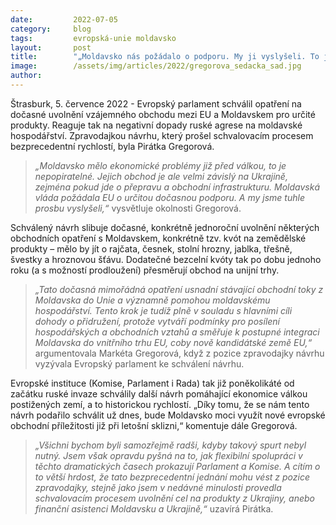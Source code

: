 ```yaml
---
date:         2022-07-05
category:     blog
tags:         evropská-unie moldavsko
layout:       post
title:        "„Moldavsko nás požádalo o podporu. My ji vyslyšeli. To je síla EU,“ říká Gregorová"
image:        /assets/img/articles/2022/gregorova_sedacka_sad.jpg
author:       
---
```

 
Štrasburk, 5. července 2022 - Evropský parlament schválil opatření na dočasné uvolnění  vzájemného obchodu mezi EU a Moldavskem pro určité produkty. Reaguje tak na negativní dopady ruské agrese na moldavské hospodářství. Zpravodajkou návrhu, který prošel schvalovacím procesem bezprecedentní rychlostí, byla Pirátka Gregorová.
 
> *„Moldavsko mělo ekonomické problémy již před válkou, to je nepopiratelné. Jejich obchod je ale velmi závislý na Ukrajině, zejména pokud jde o přepravu a obchodní infrastrukturu. Moldavská vláda požádala EU o určitou dočasnou podporu. A my jsme tuhle prosbu vyslyšeli,“* vysvětluje okolnosti Gregorová.
 
Schválený návrh slibuje dočasné, konkrétně jednoroční uvolnění některých obchodních opatření s Moldavskem, konkrétně tzv. kvót na zemědělské produkty – mělo by jít o rajčata, česnek, stolní hrozny, jablka, třešně, švestky a hroznovou šťávu. Dodatečné bezcelní kvóty tak po dobu jednoho roku (a s možností prodloužení) přesměrují obchod na unijní trhy.
 
> *„Tato dočasná mimořádná opatření usnadní stávající obchodní toky z Moldavska do Unie a významně pomohou moldavskému hospodářství. Tento krok je tudíž plně v souladu s hlavními cíli dohody o přidružení, protože vytváří podmínky pro posílení hospodářských a obchodních vztahů a směřuje k postupné integraci Moldavska do vnitřního trhu EU, coby nově kandidátské země EU,“* argumentovala Markéta Gregorová, když z pozice zpravodajky návrhu vyzývala Evropský parlament ke schválení návrhu.
 
Evropské instituce (Komise, Parlament i Rada) tak již poněkolikáté od začátku ruské invaze schválily další návrh pomáhající ekonomice válkou postižených zemí, a to historickou rychlostí. „Díky tomu, že se nám tento návrh podařilo schválit už dnes, bude Moldavsko moci využít nové evropské obchodní příležitosti již při letošní sklizni,“ komentuje dále Gregorová.

> *„Všichni bychom byli samozřejmě radši, kdyby takový spurt nebyl nutný. Jsem však opravdu pyšná na to, jak flexibilní spolupráci v těchto dramatických časech prokazují Parlament a Komise. A cítím o to větší hrdost, že tato bezprecedentní jednání mohu vést z pozice zpravodajky, stejně jako jsem v nedávné minulosti provedla schvalovacím procesem uvolnění cel na produkty z Ukrajiny, anebo finanční asistenci Moldavsku a Ukrajině,“* uzavírá Pirátka.
